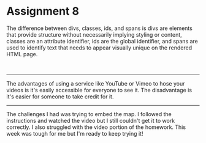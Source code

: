 <h1>Assignment 8</h1>
<p> The difference between divs, classes, ids, and spans is divs are elements that provide structure without necessarily implying styling or content, classes  are an attribute identifier, ids are the global identifier, and spans are used to identify text that needs to appear visually unique on the rendered HTML page.</p><br /><hr/>
<p>The advantages of using a service like YouTube or Vimeo to hose your videos is it's easily accessible for everyone to see it. The disadvantage is it's easier for someone to take credit for it.<br /><hr/>
<p>The challenges I had was trying to embed the map. I followed the instructions and watched the video but I still couldn't get it to work correctly. I also struggled with the video portion of the homework. This week was tough for me but I'm ready to keep trying it!</p>
